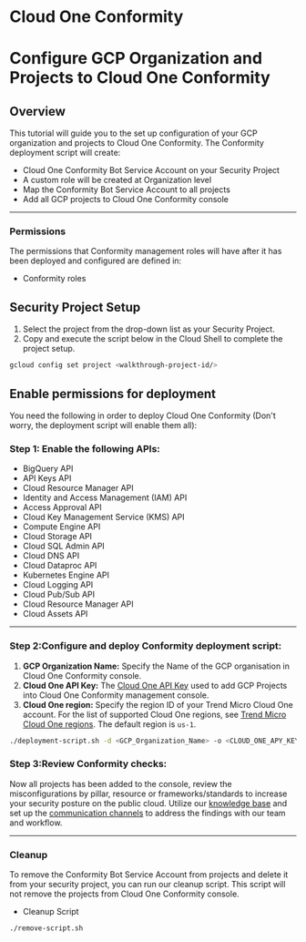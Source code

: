 # Cloud One Conformity

# Configure GCP Organization and Projects to Cloud One Conformity

## Overview

<walkthrough-tutorial-duration duration="10"></walkthrough-tutorial-duration>

This tutorial will guide you to the set up configuration of your GCP organization and projects to Cloud One Conformity.
The Conformity deployment script will create:

* Cloud One Conformity Bot Service Account on your Security Project
* A custom role will be created at Organization level
* Map the Conformity Bot Service Account to all projects
* Add all GCP projects to Cloud One Conformity console

--------------------------------

### Permissions

The permissions that Conformity management roles will have after it has been deployed and configured are defined in:

* <walkthrough-editor-open-file filePath="cc-roles.yaml">Conformity roles</walkthrough-editor-open-file>

## Security Project Setup

1. Select the project from the drop-down list as your Security Project.
2. Copy and execute the script below in the Cloud Shell to complete the project setup.

<walkthrough-project-setup></walkthrough-project-setup>

```sh
gcloud config set project <walkthrough-project-id/>
```

## Enable permissions for deployment

You need the following in order to deploy Cloud One Conformity (Don't worry, the deployment script will enable them all):

### Step 1: Enable the following APIs:

* BigQuery API
* API Keys API
* Cloud Resource Manager API
* Identity and Access Management (IAM) API
* Access Approval API
* Cloud Key Management Service (KMS) API
* Compute Engine API
* Cloud Storage API
* Cloud SQL Admin API
* Cloud DNS API
* Cloud Dataproc API
* Kubernetes Engine API
* Cloud Logging API
* Cloud Pub/Sub API
* Cloud Resource Manager API
* Cloud Assets API

--------------------------------

### Step 2:Configure and deploy Conformity deployment script:

1. **GCP Organization Name:** Specify the Name of the GCP organisation in Cloud One Conformity console.
2. **Cloud One API Key:** The [Cloud One API Key](https://cloudone.trendmicro.com/docs/identity-and-account-management/c1-api-key/) used to add GCP Projects into Cloud One Conformity management console.
3. **Cloud One region:** Specify the region ID of your Trend Micro Cloud One account. For the list of supported Cloud One regions, see [Trend Micro Cloud One regions](https://cloudone.trendmicro.com/docs/identity-and-account-management/c1-regions/). The default region is `us-1`.

```sh
./deployment-script.sh -d <GCP_Organization_Name> -o <CLOUD_ONE_APY_KEY> -c <CLOUD_ONE_REGION>
```

### Step 3:Review Conformity checks:

Now all projects has been added to the console, review the misconfigurations by pillar, resource or frameworks/standards to increase your security posture on the public cloud.
Utilize our [knowledge base](https://www.trendmicro.com/cloudoneconformity/knowledge-base/gcp/) and set up the [communication channels](https://cloudone.trendmicro.com/docs/conformity/communication-channels/) to address the findings with our team and workflow.

--------------------------------

### Cleanup

To remove the Conformity Bot Service Account from projects and delete it from your security project, you can run our cleanup script. This script will not remove the projects from Cloud One Conformity console.
* <walkthrough-editor-open-file filePath="remove-script.sh">Cleanup Script</walkthrough-editor-open-file>

```sh
./remove-script.sh 
```
